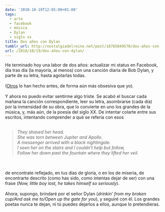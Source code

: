```yaml
---
date: '2010-10-19T12:05:00+01:00'
tags:
  - arte
  - facebook
  - música
  - Dylan
  - siglo xx
title: Dos años con Dylan
tumblr_url: http://nostalgiadelreino.net/post/18785849570/dos-años-con-dylan
url: /2010/10/19/dos-años-con-dylan/
---
```


<p>He terminado hoy una labor de dos años: actualizar mi status en Facebook, día tras día (la mayoría, al menos) con una canción diaria de Bob Dylan, y parte de su letra, hasta agotarlas todas. <br/><br/>(<a href="http://everybobdylansong.blogspot.com/">Otros</a> lo han hecho antes, de forma aún más obsesiva que yo).<br/><br/>Y ahora no puedo evitar sentirme algo triste. Se acabó el buscar cada mañana la canción correspondiente, leer su letra, asombrarse (cada día) por la inmensidad de su obra, que lo convierte en uno los grandes de la música, y, más aún, de la poesía del siglo XX. De intentar colarte entre sus escritos, intentando comprender a qué se refería con esos <br/><br/></p><blockquote><em>They shaved her head.<br/>She was torn between Jupiter and Apollo.<br/>A messenger arrived with a black nightingale.<br/>I seen her on the stairs and I couldn&rsquo;t help but follow,<br/>Follow her down past the fountain where they lifted her veil.</em> </blockquote><br/><br/>de encontrate reflejado, en tus días de gloria, o en los de miseria, de encontrarte descrito (como has sido, como intentas dejar de ser) con una frase (<em>Now, little boy lost, he takes himself so seriously</em>).<br/><br/>Ahora, supongo, brindaré por el señor Dylan (<em>drinkin&rsquo; from my broken cup/And ask me to/Open up the gate for you</em>), y seguiré con él. Los grandes poetas nunca te dejan, ni tú puedes dejarlos a ellos, aunque lo pretendieras.<div class="blogger-post-footer"><img width="1" height="1" src="https://blogger.googleusercontent.com/tracker/1180118427259117074-7447759997851682448?l=nostalgiadelreino.blogspot.com" alt=""/></div>